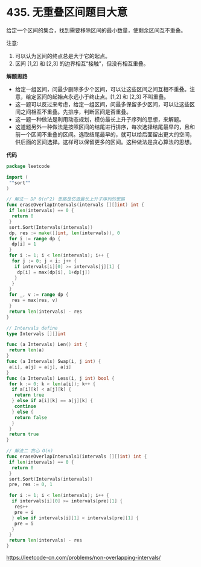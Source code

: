 # 435. 无重叠区间**题目大意**  

给定一个区间的集合，找到需要移除区间的最小数量，使剩余区间互不重叠。

注意:

1. 可以认为区间的终点总是大于它的起点。
2. 区间 [1,2] 和 [2,3] 的边界相互“接触”，但没有相互重叠。

**解题思路**  

- 给定一组区间，问最少删除多少个区间，可以让这些区间之间互相不重叠。注意，给定区间的起始点永远小于终止点。[1,2] 和 [2,3] 不叫重叠。
- 这一题可以反过来考虑，给定一组区间，问最多保留多少区间，可以让这些区间之间相互不重叠。先排序，判断区间是否重叠。
- 这一题一种做法是利用动态规划，模仿最长上升子序列的思想，来解题。
- 这道题另外一种做法是按照区间的结尾进行排序，每次选择结尾最早的，且和前一个区间不重叠的区间。选取结尾最早的，就可以给后面留出更大的空间，供后面的区间选择。这样可以保留更多的区间。这种做法是贪心算法的思想。

**代码**  

```go
package leetcode

import (
 ""sort""
)

// 解法一 DP O(n^2) 思路是仿造最长上升子序列的思路
func eraseOverlapIntervals(intervals [][]int) int {
 if len(intervals) == 0 {
  return 0
 }
 sort.Sort(Intervals(intervals))
 dp, res := make([]int, len(intervals)), 0
 for i := range dp {
  dp[i] = 1
 }
 for i := 1; i < len(intervals); i++ {
  for j := 0; j < i; j++ {
   if intervals[i][0] >= intervals[j][1] {
    dp[i] = max(dp[i], 1+dp[j])
   }
  }
 }
 for _, v := range dp {
  res = max(res, v)
 }
 return len(intervals) - res
}

// Intervals define
type Intervals [][]int

func (a Intervals) Len() int {
 return len(a)
}
func (a Intervals) Swap(i, j int) {
 a[i], a[j] = a[j], a[i]
}
func (a Intervals) Less(i, j int) bool {
 for k := 0; k < len(a[i]); k++ {
  if a[i][k] < a[j][k] {
   return true
  } else if a[i][k] == a[j][k] {
   continue
  } else {
   return false
  }
 }
 return true
}

// 解法二 贪心 O(n)
func eraseOverlapIntervals1(intervals [][]int) int {
 if len(intervals) == 0 {
  return 0
 }
 sort.Sort(Intervals(intervals))
 pre, res := 0, 1

 for i := 1; i < len(intervals); i++ {
  if intervals[i][0] >= intervals[pre][1] {
   res++
   pre = i
  } else if intervals[i][1] < intervals[pre][1] {
   pre = i
  }
 }
 return len(intervals) - res
}
```

https://leetcode-cn.com/problems/non-overlapping-intervals/
